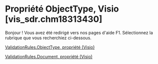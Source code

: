 
# Propriété ObjectType, Visio [vis_sdr.chm18313430]

Bonjour ! Vous avez été redirigé vers nos pages d'aide F1. Sélectionnez la rubrique que vous recherchiez ci-dessous.

[ValidationRules.ObjectType, propriété (Visio)](http://msdn.microsoft.com/library/e6f7ce1d-cdba-ffe8-3036-49c1cf6635d7%28Office.15%29.aspx)

[ValidationRules.Document, propriété (Visio)](http://msdn.microsoft.com/library/cb75bba6-ff75-91fb-0993-7692b9d65f0d%28Office.15%29.aspx)

